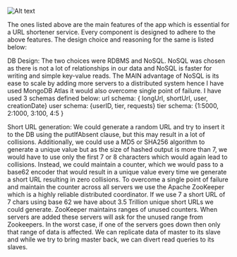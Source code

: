 ![Alt text](image-1.png)

The ones listed above are the main features of the app which is essential for a URL shortener service. Every component is designed to adhere to the above features. The design choice and reasoning for the same is listed below:

DB Design:
The two choices were RDBMS and NoSQL. NoSQL was chosen as there is not a lot of relationships in our data
and NoSQL is faster for writing and simple key-value reads.
The MAIN advantage of NoSQL is its ease to scale by adding more servers to a distributed system hence I have used MongoDB Atlas it would also overcome single point of failure.
I have used 3 schemas defined below:
url schema: { longUrl, shortUrl, user, creationDate}
user schema: {userID, tier, requests}
tier schema: {1:5000,
               2:1000,
               3:100,
               4:5
               }

Short URL generation:
We could generate a random URL and try to insert it to the DB using the putIfAbsent clause, but this may result in a lot of collisions. Additionally, we could use a MD5 or SHA256 algorithm to generate a unique value but as the size of hashed output is more than 7, we would have to use only the first 7 or 8 characters which would again lead to collisions.
Instead, we could maintain a counter, which we would pass to a base62 encoder that would result in a unique value every time we generate a short URL resulting in zero collisions. To overcome a single point of failure and maintain the counter across all servers we use the Apache ZooKeeper which is a highly reliable distributed coordinator.
If we use 7 a short URL of 7 chars using base 62 we have about 3.5 Trillion unique short URLs we could generate.
ZooKeeper maintains ranges of unused counters. When servers are added these servers will ask for the unused range from Zookeepers. In the worst case, if one of the servers goes down then only that range of data is affected. We can replicate data of master to its slave and while we try to bring master back, we can divert read queries to its slaves.



